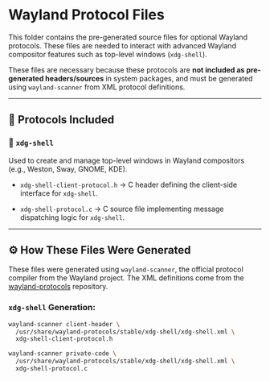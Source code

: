 # Wayland Protocol Files

This folder contains the pre-generated source files for optional Wayland protocols. These files are needed to interact with advanced Wayland compositor features such as top-level windows (`xdg-shell`).

These files are necessary because these protocols are **not included as pre-generated headers/sources** in system packages, and must be generated using `wayland-scanner` from XML protocol definitions.

---

## 🧱 Protocols Included

### 🔹 `xdg-shell`
Used to create and manage top-level windows in Wayland compositors (e.g., Weston, Sway, GNOME, KDE).

- `xdg-shell-client-protocol.h`
  → C header defining the client-side interface for `xdg-shell`.

- `xdg-shell-protocol.c`
  → C source file implementing message dispatching logic for `xdg-shell`.

---

## ⚙️ How These Files Were Generated

These files were generated using `wayland-scanner`, the official protocol compiler from the Wayland project. The XML definitions come from the [wayland-protocols](https://gitlab.freedesktop.org/wayland/wayland-protocols) repository.

### `xdg-shell` Generation:

```bash
wayland-scanner client-header \
  /usr/share/wayland-protocols/stable/xdg-shell/xdg-shell.xml \
  xdg-shell-client-protocol.h

wayland-scanner private-code \
  /usr/share/wayland-protocols/stable/xdg-shell/xdg-shell.xml \
  xdg-shell-protocol.c
```
